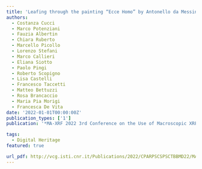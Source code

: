 ```yaml
---
title: 'Leafing through the painting “Ecce Homo” by Antonello da Messina: multimodal imaging techniques and data-fusion'
authors:
  - Costanza Cucci
  - Marco Potenziani
  - Fauzia Albertin
  - Chiara Ruberto
  - Marcello Picollo
  - Lorenzo Stefani
  - Marco Callieri
  - Eliana Siotto
  - Paolo Pingi
  - Roberto Scopigno
  - Lisa Castelli
  - Francesco Taccetti
  - Matteo Bettuzzi
  - Rosa Brancaccio
  - Maria Pia Morigi
  - Francesca De Vita
date: '2022-01-01T00:00:00Z'
publication_types: ['1']
publication: '*MA-XRF 2022 3rd Conference on the Use of Macroscopic XRF Scanning in Conservation, Art and Archaeology*'

tags:
  - Digital Heritage
featured: true

url_pdf: http://vcg.isti.cnr.it/Publications/2022/CPARPSCSPSCTBBMD22/MAXRF2022_paper_4643.pdf
---
```

